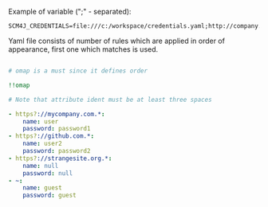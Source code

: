 Example of variable (";" - separated): 

```
SCM4J_CREDENTIALS=file:///c:/workspace/credentials.yaml;http://company.com/repos/credentials.yaml
```

Yaml file consists of number of rules which are applied in order of appearance, first one which matches is used.

```yaml

# omap is a must since it defines order

!!omap

# Note that attribute ident must be at least three spaces

- https?://mycompany.com.*:
    name: user
    password: password1
- https?://github.com.*:
    name: user2
    password: password2
- https?://strangesite.org.*:
    name: null
    password: null
- ~:
    name: guest
    password: guest
```
